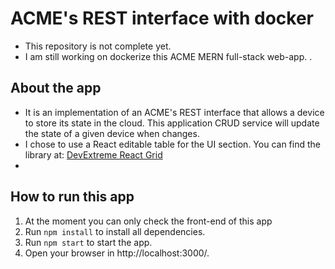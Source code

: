 # ACME's REST interface with docker
- This repository is not complete yet.
- I am still working on dockerize this ACME MERN full-stack web-app.
.

## About the app
- It is an implementation of an ACME's REST interface that allows a device to store its state in the cloud. This application CRUD service will update the state of a given device when changes.
- I chose to use a React editable table for the UI section. You can find the library at: [DevExtreme React Grid](https://devexpress.github.io/devextreme-reactive/react/grid/docs/guides/getting-started/)
- 

## How to run this app
1. At the moment you can only check the front-end of this app
1. Run `npm install` to install all dependencies.
2. Run `npm start` to start the app. 
3. Open your browser in http://localhost:3000/.


